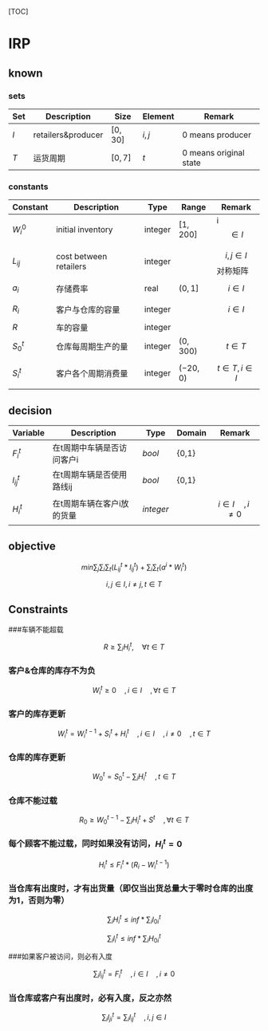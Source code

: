 [TOC]

# IRP



## known

### sets

| Set  | Description        | Size      | Element | Remark                 |
| :--- | ------------------ | --------- | ------- | ---------------------- |
| $I$  | retailers&producer | $[0, 30]$ | $i,j$   | 0 means producer       |
| $T$  | 运货周期           | $[0, 7]$  | $t$     | 0 means original state |

### constants

| Constant    | Description            | Type    | Range     | Remark                 |
| ----------- | ---------------------- | ------- | --------- | ---------------------- |
| $W^0_{i}$   | initial inventory      | integer | $[1,200]$ | i$$ \in I $$           |
| $L_{ij}$    | cost between retailers | integer |           | $$i,j \in I$$ 对称矩阵 |
| $a_{i}$     | 存储费率               | real    | $(0,1]$   | $$i \in I$$            |
| $R_{i}$     | 客户与仓库的容量       | integer |           | $$i \in I$$            |
| $R$         | 车的容量               | integer |           |                        |
| $S^{t}_{0}$ | 仓库每周期生产的量     | integer | $(0,300)$ | $$t \in T$$            |
| $S^{t}_{i}$ | 客户各个周期消费量     | integer | $(-20,0)$ | $$t \in T,i \in I$$    |

## decision

| Variable     | Description                | Type      | Domain | Remark                 |
| ------------ | -------------------------- | --------- | ------ | ---------------------- |
| $F^{t}_{i}$  | 在t周期中车辆是否访问客户i | $bool$    | {0,1}  |                        |
| $l^{t}_{ij}$ | 在t周期车辆是否使用路线ij  | $bool$    | {0,1}  |                        |
| $H^{t}_{i}$  | 在t周期车辆在客户i放的货量 | $integer$ |        | $$ i\in I\quad,i\ne0$$ |

## objective

$$min\sum_{j}\sum_{i}\sum_{t}(L^{t}_{ij}*l^t_{ij})+\sum_{i}\sum_{t}(a^{i}*W^{t}_{i})$$

$$i,j\in I,i \ne j,t\in T$$

## Constraints

###车辆不能超载

$$
R\ge\sum_{i}H^{t}_{i},\quad\forall t\in T
$$

### 客户&仓库的库存不为负

$$
W^{t}_{i}\ge0\quad,i\in I\quad,\forall t\in T
$$

### 客户的库存更新

$$
W^{t}_{i}=W^{t-1}_{i}+S^{t}_{i}+H^{t}_{i}\quad,i\in I\quad,i\ne0\quad,t\in T
$$

### 仓库的库存更新

$$
W^{t}_{0}=S^{t}_{0}-\sum_{i}H^{t}_{i}\quad,t\in T
$$

### 仓库不能过载

$$
R_{0}\ge W^{t-1}_{0}-\sum_{i}H^{t}_{i}+S^{t}\quad,\forall t\in T
$$

### 每个顾客不能过载，同时如果没有访问，$H^{t}_{i}=0$

$$
H^{t}_{i}\le F^{t}_{i}*(R_i-W^{t-1}_i)
$$

### 当仓库有出度时，才有出货量（即仅当出货总量大于零时仓库的出度为1，否则为零）

$$
\sum_{i}H^{t}_{i}\le inf*\sum_i l^{t}_{0i}
$$

$$
\sum_i l^{t}_i\le inf*\sum_{i}H^{t}_{0i}
$$

###如果客户被访问，则必有入度

$$
\sum_i l^{t}_{ij}=F^{t}_{i}\quad,i\in I\quad,i\ne0
$$

### 当仓库或客户有出度时，必有入度，反之亦然

$$
\sum_{i}l^{t}_{ji}=\sum_{i}l^{t}_{ij}\quad,i,j\in I
$$

